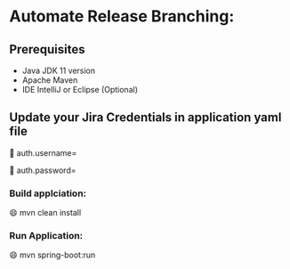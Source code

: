 # Automate Release Branching:

## Prerequisites

* Java JDK 11 version
* Apache Maven
* IDE IntelliJ or Eclipse (Optional)

## Update your Jira Credentials in application yaml file

:man: auth.username=

:man: auth.password=

### Build applciation:

:smile: mvn clean install

### Run Application:

:smile: mvn spring-boot:run
